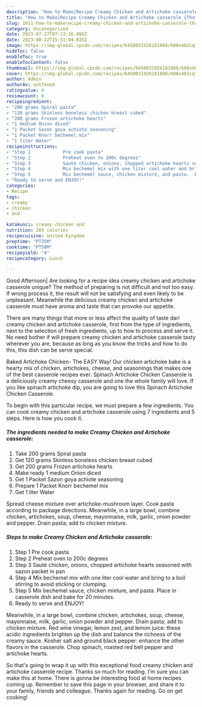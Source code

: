 ```yaml
---
description: "How to Make|Recipe Creamy Chicken and Artichoke casserole {That is Simple"
title: "How to Make|Recipe Creamy Chicken and Artichoke casserole {That is Simple"
slug: 1611-how-to-makerecipe-creamy-chicken-and-artichoke-casserole-that-is-simple
category: Uncategorized
date: 2023-07-27T07:13:16.095Z
date: 2023-08-22T15:51:04.035Z
image: https://img-global.cpcdn.com/recipes/6450031926181888/680x482cq70/creamy-chicken-and-artichoke-casserole-recipe-main-photo.jpg
hideToc: false
enableToc: true
enableTocContent: false
thumbnail: https://img-global.cpcdn.com/recipes/6450031926181888/680x482cq70/creamy-chicken-and-artichoke-casserole-recipe-main-photo.jpg
cover: https://img-global.cpcdn.com/recipes/6450031926181888/680x482cq70/creamy-chicken-and-artichoke-casserole-recipe-main-photo.jpg
author: Admin
authorAv: notfound
ratingvalue: 4
reviewcount: 8
recipeingredient:
- "200 grams Spiral pasta"
- "120 grams Skinless boneless chicken breast cubed"
- "200 grams Frozen artichoke hearts"
- "1 medium Onion diced"
- "1 Packet Sazon goya achiote seasoning"
- "1 Packet Knorr bechemel mix"
- "1 liter Water"
recipeinstructions:
- "Step 1            Pre cook pasta"
- "Step 2            Preheat oven to 200c degrees"
- "Step 3            Sauté chicken, onions, chopped artichoke hearts seasoned with sazon packet in pan"
- "Step 4            Mix bechemel mix with one liter cool water and bring to a boil stirring to avoid sticking or clumping."
- "Step 5            Mix bechemel sauce, chicken mixture, and pasta.  Place in casserole dish and bake for 20 minutes."
- "Ready to serve and ENJOY!"
categories:
- Recipe
tags:
- creamy
- chicken
- and

katakunci: creamy chicken and 
nutrition: 203 calories
recipecuisine: United Kingdom
preptime: "PT35M"
cooktime: "PT50M"
recipeyield: "4"
recipecategory: Lunch

---
```



Good Afternoon| Are looking for a recipe idea creamy chicken and artichoke casserole unique? The method of preparing is not difficult and not too easy. If wrong process it, the result will not be satisfying and even likely to be unpleasant. Meanwhile the delicious creamy chicken and artichoke casserole must have aroma and taste that can provoke our appetite.






There are many things that more or less affect the quality of taste dari creamy chicken and artichoke casserole, first from the type of ingredients, next to the selection of fresh ingredients, up to how to process and serve it. No need bother if will prepare creamy chicken and artichoke casserole tasty wherever you are, because as long as you know the tricks and how to do this, this dish can be serve  special.


Baked Artichoke Chicken- The EASY Way! Our chicken artichoke bake is a hearty mix of chicken, artichokes, cheese, and seasonings that makes one of the best casserole recipes ever. Spinach Artichoke Chicken Casserole is a deliciously creamy cheesy casserole and one the whole family will love. If you like spinach artichoke dip, you are going to love this Spinach Artichoke Chicken Casserole.


To begin with this particular recipe, we must prepare a few ingredients. You can cook creamy chicken and artichoke casserole using 7 ingredients and 5 steps. Here is how you cook it.

<!--inarticleads1-->

##### The ingredients needed to make Creamy Chicken and Artichoke casserole:

1. Take 200 grams Spiral pasta
1. Get 120 grams Skinless boneless chicken breast cubed
1. Get 200 grams Frozen artichoke hearts
1. Make ready 1 medium Onion diced
1. Get 1 Packet Sazon goya achiote seasoning
1. Prepare 1 Packet Knorr bechemel mix
1. Get 1 liter Water


Spread cheese mixture over artichoke-mushroom layer. Cook pasta according to package directions. Meanwhile, in a large bowl, combine chicken, artichokes, soup, cheese, mayonnaise, milk, garlic, onion powder and pepper. Drain pasta; add to chicken mixture. 

<!--inarticleads2-->

##### Steps to make Creamy Chicken and Artichoke casserole:

1. Step 1            Pre cook pasta
1. Step 2            Preheat oven to 200c degrees
1. Step 3            Sauté chicken, onions, chopped artichoke hearts seasoned with sazon packet in pan
1. Step 4            Mix bechemel mix with one liter cool water and bring to a boil stirring to avoid sticking or clumping.
1. Step 5            Mix bechemel sauce, chicken mixture, and pasta.  Place in casserole dish and bake for 20 minutes.
1. Ready to serve and ENJOY!

Meanwhile, in a large bowl, combine chicken, artichokes, soup, cheese, mayonnaise, milk, garlic, onion powder and pepper. Drain pasta; add to chicken mixture. Red wine vinegar, lemon zest, and lemon juice: these acidic ingredients brighten up the dish and balance the richness of the creamy sauce. Kosher salt and ground black pepper: enhance the other flavors in the casserole. Chop spinach, roasted red bell pepper and artichoke hearts. 

So that's going to wrap it up with this exceptional food creamy chicken and artichoke casserole recipe. Thanks so much for reading. I'm sure you can make this at home. There is gonna be interesting food at home recipes coming up. Remember to save this page in your browser, and share it to your family, friends and colleague. Thanks again for reading. Go on get cooking!
